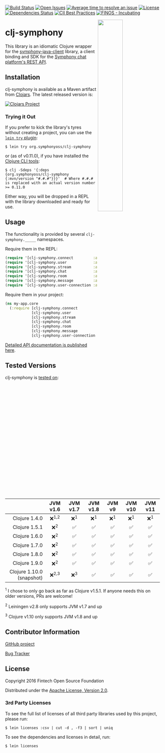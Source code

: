 [![Build Status](https://travis-ci.org/symphonyoss/clj-symphony.svg?branch=master)](https://travis-ci.org/symphonyoss/clj-symphony)
[![Open Issues](https://img.shields.io/github/issues/symphonyoss/clj-symphony.svg)](https://github.com/symphonyoss/clj-symphony/issues)
[![Average time to resolve an issue](http://isitmaintained.com/badge/resolution/symphonyoss/clj-symphony.svg)](http://isitmaintained.com/project/symphonyoss/clj-symphony "Average time to resolve an issue")
[![License](https://img.shields.io/github/license/symphonyoss/clj-symphony.svg)](https://github.com/symphonyoss/clj-symphony/blob/master/LICENSE)
[![Dependencies Status](https://versions.deps.co/symphonyoss/clj-symphony/status.svg)](https://versions.deps.co/symphonyoss/clj-symphony)
[![CII Best Practices](https://bestpractices.coreinfrastructure.org/projects/996/badge)](https://bestpractices.coreinfrastructure.org/projects/996)
[![FINOS - Incubating](https://cdn.rawgit.com/finos/contrib-toolbox/master/images/badge-incubating.svg)](https://finosfoundation.atlassian.net/wiki/display/FINOS/Incubating)

<img align="right" width="40%" src="https://www.finos.org/hubfs/FINOS/finos-logo/FINOS_Icon_Wordmark_Name_RGB_horizontal.png">

# clj-symphony

This library is an idiomatic Clojure wrapper for the [symphony-java-client](https://github.com/symphonyoss/symphony-java-client) library, a client binding and SDK for the [Symphony chat platform's REST API](https://rest-api.symphony.com/).

## Installation

clj-symphony is available as a Maven artifact from [Clojars](https://clojars.org/org.symphonyoss/clj-symphony).  The latest released version is:

[![Clojars Project](https://img.shields.io/clojars/v/org.symphonyoss/clj-symphony.svg)](https://clojars.org/org.symphonyoss/clj-symphony)

### Trying it Out
If you prefer to kick the library's tyres without creating a project, you can use the [`lein try` plugin](https://github.com/rkneufeld/lein-try):

```shell
$ lein try org.symphonyoss/clj-symphony
```

or (as of v0.11.0), if you have installed the [Clojure CLI tools](https://clojure.org/guides/getting_started#_clojure_installer_and_cli_tools):

```shell
$ clj -Sdeps '{:deps {org.symphonyoss/clj-symphony {:mvn/version "#.#.#"}}}'  # Where #.#.# is replaced with an actual version number >= 0.11.0
```

Either way, you will be dropped in a REPL with the library downloaded and ready for use.

## Usage

The functionality is provided by several `clj-symphony._____` namespaces.

Require them in the REPL:

```clojure
(require '[clj-symphony.connect         :as syc]  :reload-all)
(require '[clj-symphony.user            :as syu]  :reload-all)
(require '[clj-symphony.stream          :as sys]  :reload-all)
(require '[clj-symphony.chat            :as sych] :reload-all)
(require '[clj-symphony.room            :as syrm] :reload-all)
(require '[clj-symphony.message         :as sym]  :reload-all)
(require '[clj-symphony.user-connection :as syuc] :reload-all)
```

Require them in your project:

```clojure
(ns my-app.core
  (:require [clj-symphony.connect         :as syc]
            [clj-symphony.user            :as syu]
            [clj-symphony.stream          :as sys]
            [clj-symphony.chat            :as sych]
            [clj-symphony.room            :as syrm]
            [clj-symphony.message         :as sym]
            [clj-symphony.user-connection :as syuc]))
```

[Detailed API documentation is published here](https://symphonyoss.github.io/clj-symphony/).

## Tested Versions

clj-symphony is [tested on](https://travis-ci.org/symphonyoss/clj-symphony):

|                           | JVM v1.6         | JVM v1.7       | JVM v1.8        | JVM v9         | JVM v10        | JVM v11         |
|                      ---: |  :---:           |  :---:         |  :---:          |  :---:         |  :---:         |  :---:          |
| Clojure 1.4.0             | ❌<sup>1,2</sup> | ❌<sup>1</sup> | ❌<sup>1</sup> | ❌<sup>1</sup> | ❌<sup>1</sup> | ❌<sup>1</sup> |
| Clojure 1.5.1             | ❌<sup>2</sup>   | ✅             | ✅             | ✅             | ✅             | ✅             |
| Clojure 1.6.0             | ❌<sup>2</sup>   | ✅             | ✅             | ✅             | ✅             | ✅             |
| Clojure 1.7.0             | ❌<sup>2</sup>   | ✅             | ✅             | ✅             | ✅             | ✅             |
| Clojure 1.8.0             | ❌<sup>2</sup>   | ✅             | ✅             | ✅             | ✅             | ✅             |
| Clojure 1.9.0             | ❌<sup>2</sup>   | ✅             | ✅             | ✅             | ✅             | ✅             |
| Clojure 1.10.0 (snapshot) | ❌<sup>2,3</sup> | ❌<sup>3</sup> | ✅             | ✅             | ✅             | ✅             |

<sup>1</sup> I chose to only go back as far as Clojure v1.5.1.  If anyone needs this on older versions, PRs are welcome!

<sup>2</sup> Leiningen v2.8 only supports JVM v1.7 and up

<sup>3</sup> Clojure v1.10 only supports JVM v1.8 and up

## Contributor Information

[GitHub project](https://github.com/symphonyoss/clj-symphony)

[Bug Tracker](https://github.com/symphonyoss/clj-symphony/issues)

## License

Copyright 2016 Fintech Open Source Foundation

Distributed under the [Apache License, Version 2.0](http://www.apache.org/licenses/LICENSE-2.0).

### 3rd Party Licenses

To see the full list of licenses of all third party libraries used by this project, please run:

```shell
$ lein licenses :csv | cut -d , -f3 | sort | uniq
```

To see the dependencies and licenses in detail, run:

```shell
$ lein licenses
```
